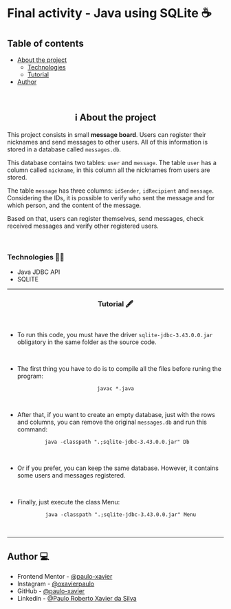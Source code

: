 # Final activity - Java using SQLite ☕

## Table of contents
- [About the project](#--ℹ%EF%B8%8F-about-the-project)
  - [Technologies](#-technologies--)
  - [Tutorial](#-tutorial-%EF%B8%8F-)
- [Author](#-author--)
 

<br>

<h2 align="center">  ℹ️ About the project</h2>

This project consists in small **message board**. Users can register their nicknames and send messages to other users. All of this information is stored in a database called `messages.db`. 

This database contains two tables: `user` and `message`. The table `user` has a column called `nickname`, in this column all the nicknames from users are stored.

The table `message` has three columns: `idSender`, `idRecipient` and `message`. Considering the IDs, it is possible to verify who sent the message and for which person, and the content of the message. 

Based on that, users can register themselves, send messages, check received messages and verify other registered users. 

<br>



<h3> Technologies 🧑‍💻 </h3>

- Java JDBC API
- SQLITE


---

<h3 align="center"> Tutorial 🖋️ </h3>

<br>

- To run this code, you must have the driver `sqlite-jdbc-3.43.0.0.jar` obligatory in the same folder as the source code.

<br>

- The first thing you have to do is to compile all the files before runing the program:

<p align="center"> <code> javac *.java </code></p>

<br> 

- After that, if you want to create an empty database, just with the rows and columns, you can remove the original `messages.db` and run this command:
 
<p align="center"> <code>  java -classpath ".;sqlite-jdbc-3.43.0.0.jar" Db </code> </p>

<br>

- Or if you prefer, you can keep the same database. However, it contains some users and messages registered.

<br>

- Finally, just execute the class Menu:

  <p align="center"> <code> java -classpath ".;sqlite-jdbc-3.43.0.0.jar" Menu </code></p>

<br>

---

<h2> Author 💻 </h2>

- Frontend Mentor - [@paulo-xavier](https://www.frontendmentor.io/profile/paulo-xavier)
- Instagram - [@oxavierpaulo](https://www.instagram.com/oxavierpaulo/)
- GitHub - [@paulo-xavier](https://github.com/paulo-xavier)
- Linkedin - [@Paulo Roberto Xavier da Silva](https://www.linkedin.com/in/paulo-xavier-15bb6924a/)


